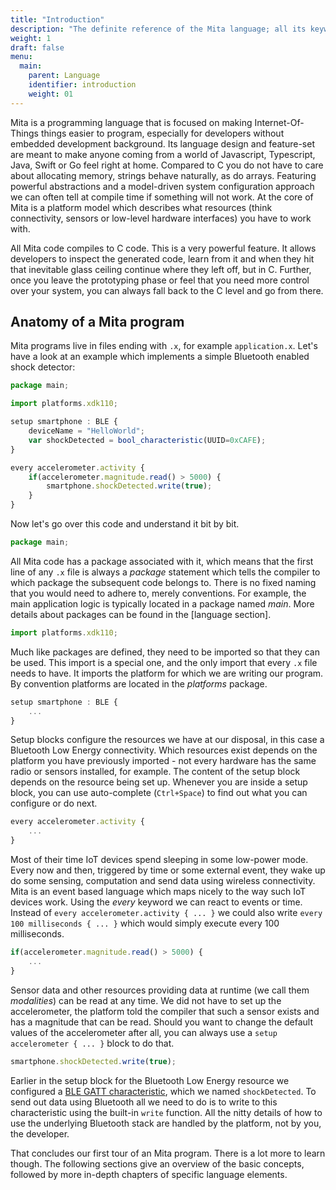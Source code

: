 ```yaml
---
title: "Introduction"
description: "The definite reference of the Mita language; all its keywords, constructs and tricks."
weight: 1
draft: false
menu:
  main:
    parent: Language
    identifier: introduction
    weight: 01
---
```


Mita is a programming language that is focused on making Internet-Of-Things things easier to program, especially for developers without embedded development background.
Its language design and feature-set are meant to make anyone coming from a world of Javascript, Typescript, Java, Swift or Go feel right at home.
Compared to C you do not have to care about allocating memory, strings behave naturally, as do arrays.
Featuring powerful abstractions and a model-driven system configuration approach we can often tell at compile time if something will not work.
At the core of Mita is a platform model which describes what resources (think connectivity, sensors or low-level hardware interfaces) you have to work with. 

All Mita code compiles to C code. This is a very powerful feature.
It allows developers to inspect the generated code, learn from it and when they hit that inevitable glass ceiling continue where they left off, but in C.
Further, once you leave the prototyping phase or feel that you need more control over your system, you can always fall back to the C level and go from there.

## Anatomy of a Mita program
Mita programs live in files ending with `.x`, for example `application.x`. Let's have a look at an example which implements a simple Bluetooth enabled shock detector:
```TypeScript
package main;

import platforms.xdk110;

setup smartphone : BLE {
    deviceName = "HelloWorld";
    var shockDetected = bool_characteristic(UUID=0xCAFE);
}

every accelerometer.activity {
    if(accelerometer.magnitude.read() > 5000) {
        smartphone.shockDetected.write(true);
    }
}
```

Now let's go over this code and understand it bit by bit.

```TypeScript
package main;
```
All Mita code has a package associated with it, which means that the first line of any `.x` file is always a _package_ statement which tells the compiler to which package the subsequent code belongs to.
There is no fixed naming that you would need to adhere to, merely conventions. For example, the main application logic is typically located in a package named _main_. More details about packages can be found in the [language section].

```TypeScript
import platforms.xdk110;
```
Much like packages are defined, they need to be imported so that they can be used. This import is a special one, and the only import that every `.x` file needs to have. It imports the platform for which we are writing our program.
By convention platforms are located in the _platforms_ package. 

```TypeScript
setup smartphone : BLE {
    ...
}
```
Setup blocks configure the resources we have at our disposal, in this case a Bluetooth Low Energy connectivity. Which resources exist depends on the platform you have previously imported - not every hardware has the same radio or sensors installed, for example. The content of the setup block depends on the resource being set up. Whenever you are inside a setup block, you can use auto-complete (`Ctrl+Space`)
to find out what you can configure or do next.

```TypeScript
every accelerometer.activity {
    ...
}
```
Most of their time IoT devices spend sleeping in some low-power mode. Every now and then, triggered by time or some external event, they wake up do some sensing, computation and send data using wireless connectivity.
Mita is an event based language which maps nicely to the way such IoT devices work. Using the _every_ keyword we can react to events or time. Instead of `every accelerometer.activity { ... }` we could also write `every 100 milliseconds { ... }` which would simply execute every 100 milliseconds.  

```TypeScript
if(accelerometer.magnitude.read() > 5000) {
    ...
}
```
Sensor data and other resources providing data at runtime (we call them _modalities_) can be read at any time. We did not have to set up the accelerometer, the platform told the compiler that such a sensor exists and has a magnitude that can be read. Should you want to change the default values of the accelerometer after all, you can always use a `setup accelerometer { ... }` block to do that. 

```TypeScript
smartphone.shockDetected.write(true);
```
Earlier in the setup block for the Bluetooth Low Energy resource we configured a [BLE GATT characteristic](https://en.wikipedia.org/wiki/Bluetooth_Low_Energy#Software_model), which we named `shockDetected`. To send out data using Bluetooth all we need to do is to write to this characteristic using the built-in `write` function. All the nitty details of how to use the underlying Bluetooth stack are handled by the platform, not by you, the developer.

That concludes our first tour of an Mita program. There is a lot more to learn though. The following sections give an overview of the basic concepts, followed by more in-depth chapters of specific language elements.

